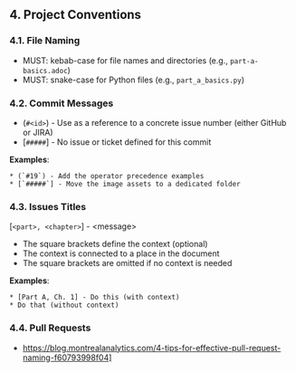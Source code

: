 ## 4. Project Conventions

### 4.1. File Naming

* MUST: kebab-case for file names and directories (e.g., `part-a-basics.adoc`)
* MUST: snake-case for Python files (e.g., `part_a_basics.py`)

### 4.2. Commit Messages

* (`#<id>`) - Use as a reference to a concrete issue number (either GitHub or JIRA)
* [`#####`] - No issue or ticket defined for this commit

**Examples**:
```
* (`#19`) - Add the operator precedence examples
* [`#####`] - Move the image assets to a dedicated folder
```

### 4.3. Issues Titles

[`<part>, <chapter>`] - \<message>

* The square brackets define the context (optional)
* The context is connected to a place in the document
* The square brackets are omitted if no context is needed

**Examples**:
```
* [Part A, Ch. 1] - Do this (with context)
* Do that (without context)
```

### 4.4. Pull Requests

- https://blog.montrealanalytics.com/4-tips-for-effective-pull-request-naming-f60793998f04]
